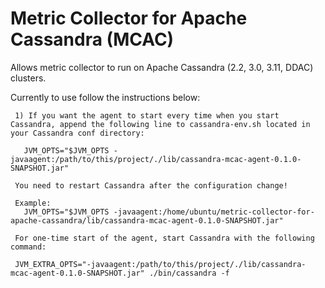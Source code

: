 Metric Collector for Apache Cassandra (MCAC)
============================================

Allows metric collector to run on Apache Cassandra (2.2, 3.0, 3.11, DDAC)
clusters.

Currently to use follow the instructions below:

     1) If you want the agent to start every time when you start Cassandra, append the following line to cassandra-env.sh located in your Cassandra conf directory:

       JVM_OPTS="$JVM_OPTS -javaagent:/path/to/this/project/./lib/cassandra-mcac-agent-0.1.0-SNAPSHOT.jar"
  
     You need to restart Cassandra after the configuration change!

     Example:
       JVM_OPTS="$JVM_OPTS -javaagent:/home/ubuntu/metric-collector-for-apache-cassandra/lib/cassandra-mcac-agent-0.1.0-SNAPSHOT.jar"
    
     For one-time start of the agent, start Cassandra with the following command:
     
     JVM_EXTRA_OPTS="-javaagent:/path/to/this/project/./lib/cassandra-mcac-agent-0.1.0-SNAPSHOT.jar" ./bin/cassandra -f

